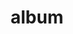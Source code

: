 ---
layout: album
resource: instagram
title: "album"
description: "masonry"
active: gallery
header-img: "img/gallery-bg.jpg"
album-title: "my 9th album"
images:
  - image_path: iamhaiiii/4/20241124_193312_467805882_4284575741771140_3426856188569719201_n.jpg
  - image_path: iamhaiiii/4/20241124_193312_468142798_1244813190095485_4867938215519555393_n.jpg
  - image_path: iamhaiiii/4/20241124_193312_468171354_595009283097878_870455318140872891_n.jpg
  - image_path: iamhaiiii/4/20241124_193312_468182953_2315218352153475_7473166212928501051_n.jpg
  - image_path: iamhaiiii/4/20241124_193312_468187484_1288682829247983_795331641068404225_n.jpg
  - image_path: iamhaiiii/4/20241124_193312_468187601_1074741361102729_886294359907060377_n.jpg
  - image_path: iamhaiiii/4/20241124_193312_468205548_564179026216664_2893314646790479125_n.jpg
  - image_path: iamhaiiii/4/20241124_193312_468206809_835780588512271_6222343977213384252_n.jpg
  - image_path: iamhaiiii/4/20241124_193312_468269393_2022161578287106_6515383249231310577_n.jpg
  - image_path: iamhaiiii/4/20241127_221200_468618038_481416527721775_7172437082839868697_n.jpg
  - image_path: iamhaiiii/4/20241127_221200_468676921_587906156949579_1047974188245135623_n.jpg
  - image_path: iamhaiiii/4/20241127_221200_468689615_548737361388394_3943645485267756077_n.jpg
---